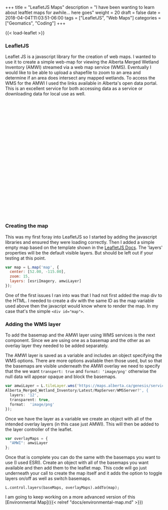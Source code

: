 +++
title = "LeafletJS Maps"
description = "I have been wanting to learn about leaftlet maps for awhile... here goes"
weight = 20
draft = false
date = 2018-04-04T11:03:51-06:00
tags = ["LeafletJS", "Web Maps"]
categories = ["Geomatics", "Coding"]
+++

{{< load-leaflet >}}

### LeafletJS
Leaflet JS is a javascript library for the creation of web maps. I wanted to use
it to create a simple web-map for viewing the Alberta Merged Wetland Inventory (AMWI) streamed
via a web map service (WMS). Eventually I would like to be able to upload a shapefile to
zoom to an area and determine if an area does intersect any mapped wetlands. To access the
WMS for the AMWI I used the links available in Alberta's open data portal. This is an excellent
service for both accessing data as a service or downloading data for local use as well.

<div id="map" style="width:100%;height:350px;">
<script>

// Overlay layers
var amwiLayer = L.tileLayer.wms('https://maps.alberta.ca/genesis/services/Alberta_Merged_Wetland_Inventory/Latest/MapServer/WMSServer?', {
  layers: '12',
  transparent: true,
  format:  'image/png'
});
// overlay object
var overlayMaps = {
  "AMWI": amwiLayer
};

// Basemap layers
var esriImagery = L.esri.basemapLayer("Imagery");
var esriTopography = L.esri.basemapLayer("Topographic");
// Basemap object
var baseMaps = {
  "Imagery": esriImagery,
  "Topographic": esriTopography
};

//simple map
var map = L.map('map', {
  center: [51.25, -113.88],
  zoom: 15,
  layers: [esriImagery, amwiLayer]
});
//adding the layer controls
L.control.layers(baseMaps, overlayMaps).addTo(map);

</script>
</div>

<br>

### Creating the map
This was my first foray into LeafletJS so I started by adding the javascript libraries and
ensured they were loading correctly. Then I added a simple empty map based on the
template shown in the [LeafletJS Docs](http://leafletjs.com/reference-1.3.0.html#map-factory). The 'layers'
properties will be the default visible layers. But should be left out if your testing at this
point.


```javascript
var map = L.map('map', {
  center: [52.00, -115.00],
  zoom: 15,
  layers: [esriImagery, amwiLayer]
});
```
One of the first issues I ran into was that I had not first added the map div to the HTML.
I needed to create a div with the same ID as the map variable used above then the javacript
would know where to render the map. In my case that's the simple `<div id="map">`.

### Adding the WMS layer
To add the basemap and the AMWI layer using WMS services is the next component. Since we are
using one as a basemap and the other as an overlay layer they needed to be added separately.

The AMWI layer is saved as a variable and includes an object specifying the WMS options. There are
more options available then those used, but so that the basemaps are visible underneath the AMWI overlay we need to
specify that the we want `transpert: true` and `format: 'image/png'` otherwise the null data will appear opaque and
block the basemaps.
```javascript
var amwiLayer = L.tileLayer.wms('https://maps.alberta.ca/genesis/services/
Alberta_Merged_Wetland_Inventory/Latest/MapServer/WMSServer?', {
  layers: '12',
  transparent: true,
  format:  'image/png'
});
```
Once we have the layer as a variable we create an object with all of the intended overlay
layers (in this case just AMWI). This will then be added to the layer controller of the leaflet.
```javascript
var overlayMaps = {
  "AMWI": amwiLayer
};
```
Once that is complete you can do the same with the basemaps you want to use (I used ESRI).
Create an object with all of the basemaps you want available and then add them to the leaflet map.
This code will go just underneath your call to create the map itself and it adds the
option to toggle layers on/off as well as switch basemaps.

```javacript
L.control.layers(baseMaps, overlayMaps).addTo(map);
```

I am going to keep working on a more advanced version of this [Environmental Map]({{< relref "docs/environmental-map.md" >}})
